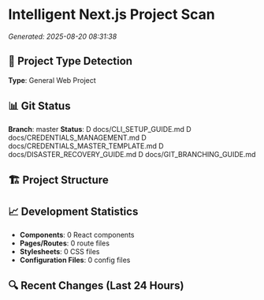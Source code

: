 ﻿# Intelligent Next.js Project Scan
*Generated: 2025-08-20 08:31:38*

## 🎯 Project Type Detection
**Type**: General Web Project



## 📊 Git Status
**Branch**: master
**Status**: 
 D docs/CLI_SETUP_GUIDE.md  D docs/CREDENTIALS_MANAGEMENT.md  D docs/CREDENTIALS_MASTER_TEMPLATE.md  D docs/DISASTER_RECOVERY_GUIDE.md  D docs/GIT_BRANCHING_GUIDE.md

## 🏗️ Project Structure






## 📈 Development Statistics
- **Components**: 0 React components
- **Pages/Routes**: 0 route files
- **Stylesheets**: 0 CSS files
- **Configuration Files**: 0 config files

## 🔍 Recent Changes (Last 24 Hours)


